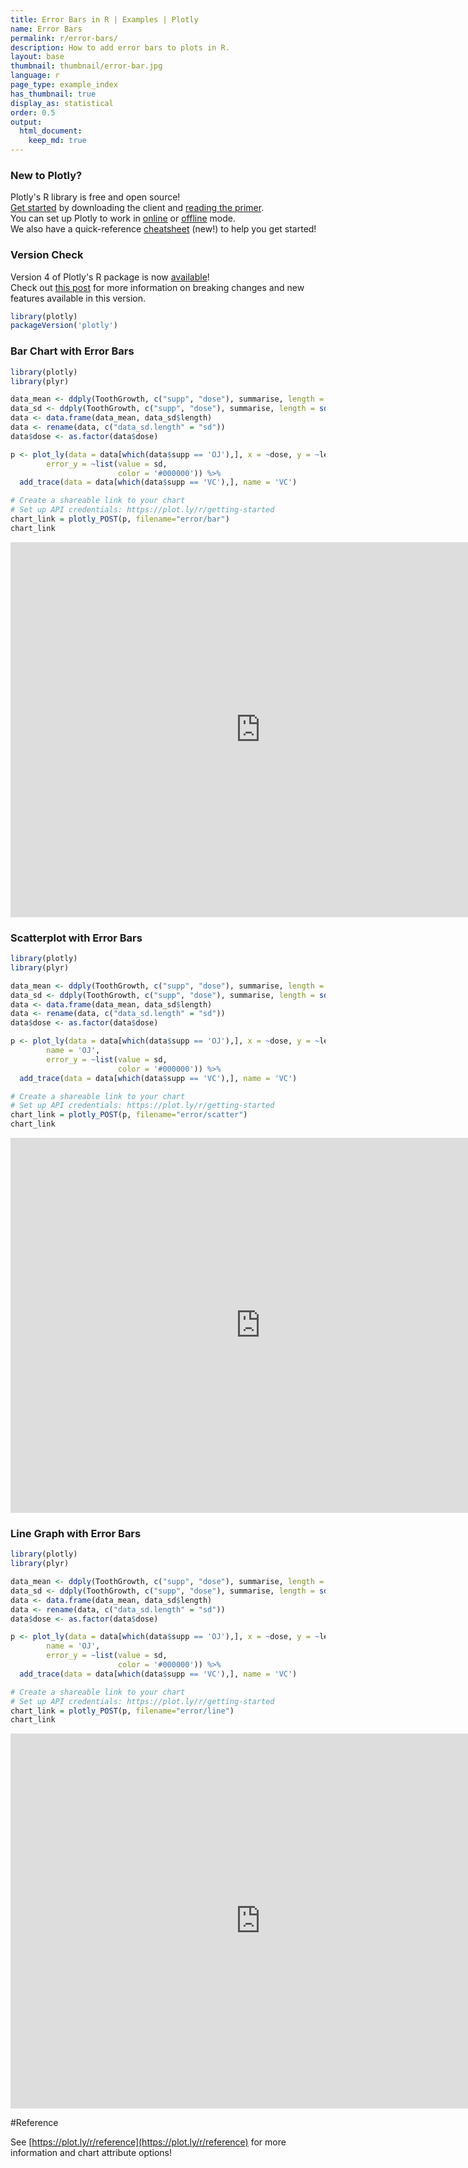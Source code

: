 ```yaml
---
title: Error Bars in R | Examples | Plotly
name: Error Bars
permalink: r/error-bars/
description: How to add error bars to plots in R.
layout: base
thumbnail: thumbnail/error-bar.jpg
language: r
page_type: example_index
has_thumbnail: true
display_as: statistical
order: 0.5
output:
  html_document:
    keep_md: true
---
```




### New to Plotly?

Plotly's R library is free and open source!<br>
[Get started](https://plot.ly/r/getting-started/) by downloading the client and [reading the primer](https://plot.ly/r/getting-started/).<br>
You can set up Plotly to work in [online](https://plot.ly/r/getting-started/#hosting-graphs-in-your-online-plotly-account) or [offline](https://plot.ly/r/offline/) mode.<br>
We also have a quick-reference [cheatsheet](https://images.plot.ly/plotly-documentation/images/r_cheat_sheet.pdf) (new!) to help you get started!

### Version Check

Version 4 of Plotly's R package is now [available](https://plot.ly/r/getting-started/#installation)!<br>
Check out [this post](http://moderndata.plot.ly/upgrading-to-plotly-4-0-and-above/) for more information on breaking changes and new features available in this version.

```r
library(plotly)
packageVersion('plotly')
```

### Bar Chart with Error Bars


```r
library(plotly)
library(plyr)

data_mean <- ddply(ToothGrowth, c("supp", "dose"), summarise, length = mean(len))
data_sd <- ddply(ToothGrowth, c("supp", "dose"), summarise, length = sd(len))
data <- data.frame(data_mean, data_sd$length)
data <- rename(data, c("data_sd.length" = "sd"))
data$dose <- as.factor(data$dose)

p <- plot_ly(data = data[which(data$supp == 'OJ'),], x = ~dose, y = ~length, type = 'bar', name = 'OJ',
        error_y = ~list(value = sd,
                        color = '#000000')) %>%
  add_trace(data = data[which(data$supp == 'VC'),], name = 'VC')

# Create a shareable link to your chart
# Set up API credentials: https://plot.ly/r/getting-started
chart_link = plotly_POST(p, filename="error/bar")
chart_link
```

<iframe src="https://plot.ly/~RPlotBot/3915.embed" width="800" height="600" id="igraph" scrolling="no" seamless="seamless" frameBorder="0"> </iframe>

### Scatterplot with Error Bars


```r
library(plotly)
library(plyr)

data_mean <- ddply(ToothGrowth, c("supp", "dose"), summarise, length = mean(len))
data_sd <- ddply(ToothGrowth, c("supp", "dose"), summarise, length = sd(len))
data <- data.frame(data_mean, data_sd$length)
data <- rename(data, c("data_sd.length" = "sd"))
data$dose <- as.factor(data$dose)

p <- plot_ly(data = data[which(data$supp == 'OJ'),], x = ~dose, y = ~length, type = 'scatter', mode = 'markers',
        name = 'OJ',
        error_y = ~list(value = sd,
                        color = '#000000')) %>%
  add_trace(data = data[which(data$supp == 'VC'),], name = 'VC')

# Create a shareable link to your chart
# Set up API credentials: https://plot.ly/r/getting-started
chart_link = plotly_POST(p, filename="error/scatter")
chart_link
```

<iframe src="https://plot.ly/~RPlotBot/3917.embed" width="800" height="600" id="igraph" scrolling="no" seamless="seamless" frameBorder="0"> </iframe>

### Line Graph with Error Bars


```r
library(plotly)
library(plyr)

data_mean <- ddply(ToothGrowth, c("supp", "dose"), summarise, length = mean(len))
data_sd <- ddply(ToothGrowth, c("supp", "dose"), summarise, length = sd(len))
data <- data.frame(data_mean, data_sd$length)
data <- rename(data, c("data_sd.length" = "sd"))
data$dose <- as.factor(data$dose)

p <- plot_ly(data = data[which(data$supp == 'OJ'),], x = ~dose, y = ~length, type = 'scatter', mode = 'lines+markers',
        name = 'OJ',
        error_y = ~list(value = sd,
                        color = '#000000')) %>%
  add_trace(data = data[which(data$supp == 'VC'),], name = 'VC')

# Create a shareable link to your chart
# Set up API credentials: https://plot.ly/r/getting-started
chart_link = plotly_POST(p, filename="error/line")
chart_link
```

<iframe src="https://plot.ly/~RPlotBot/3919.embed" width="800" height="600" id="igraph" scrolling="no" seamless="seamless" frameBorder="0"> </iframe>

#Reference

See [https://plot.ly/r/reference](https://plot.ly/r/reference) for more information and chart attribute options!
